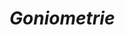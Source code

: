 # *Goniometrie*

<div class="not-observed" data-load="/load-external-html/main_sections/goniometrie/01-goniometrische_functies"></div>

<div class="not-observed" data-load="/load-external-html/main_sections/goniometrie/02-sin_cos_functies"></div>

<div class="not-observed" data-load="/load-external-html/main_sections/goniometrie/03-eenheidscirkel"></div>

<div class="not-observed" data-load="/load-external-html/main_sections/goniometrie/04-goniometrische_vergelijkingen"></div>
